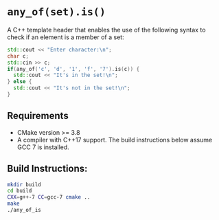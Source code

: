 # ```any_of(set).is()```

A C++ template header that enables the use of the following syntax to check if an element is a member of a set:

```c++
std::cout << "Enter character:\n";
char c;
std::cin >> c;
if(any_of('c', 'd', '1', 'f', '7').is(c)) {
  std::cout << "It's in the set!\n";
} else {
  std::cout << "It's not in the set!\n";
}
```

## Requirements

* CMake version >= 3.8
* A compiler with C++17 support. The build instructions below assume GCC 7 is installed.

## Build Instructions:

```sh
mkdir build
cd build
CXX=g++-7 CC=gcc-7 cmake ..
make
./any_of_is
```
